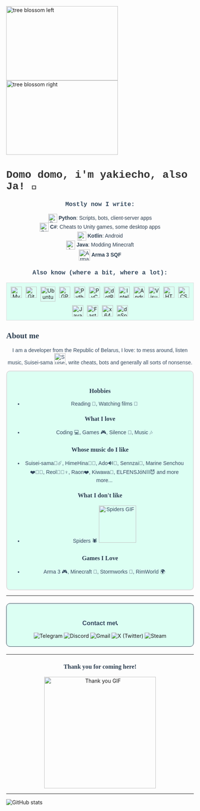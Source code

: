 <div style="position: relative; display: inline-block;">
  <img src="https://i.imgur.com/7LJoOn5.gif" alt="tree blossom left" style="width: 300px; height: 200px;"/>
  <img src="https://i.pinimg.com/originals/43/3a/88/433a885903b5e6b6b9b5edf681169882.gif" alt="tree blossom right" style="width: 300px; height: 200px;"/>
</div>


<h1 style="font-family: 'Courier New', Courier, monospace; color: #333;">Domo domo, i'm yakiecho, also Ja!</span> 👋</h1>

<h3 style="font-family: 'Courier New', Courier, monospace; color: #34495e; text-align: center;">Mostly now I write:</h3>
<ul style="font-family: 'Verdana', sans-serif; color: #2c3e50; text-align: center; list-style: none; padding: 0;">
  <li>
    <img src="https://cdn.jsdelivr.net/gh/devicons/devicon/icons/python/python-original.svg" alt="Python" style="width: 24px; height: 24px; vertical-align: middle;"/> 
    <strong>Python</strong>: Scripts, bots, client-server apps
  </li>
  <li>
    <img src="https://cdn.jsdelivr.net/gh/devicons/devicon/icons/csharp/csharp-original.svg" alt="C#" style="width: 24px; height: 24px; vertical-align: middle;"/> 
    <strong>C#</strong>: Cheats to Unity games, some desktop apps
  </li>
  <li>
    <img src="https://cdn.jsdelivr.net/gh/devicons/devicon/icons/kotlin/kotlin-original.svg" alt="Kotlin" style="width: 24px; height: 24px; vertical-align: middle;"/> 
    <strong>Kotlin</strong>: Android
  </li>
  <li>
    <img src="https://cdn.jsdelivr.net/gh/devicons/devicon/icons/java/java-original.svg" alt="Java" style="width: 24px; height: 24px; vertical-align: middle;"/> 
    <strong>Java</strong>: Modding Minecraft
  </li>
  <li>
    <img src="https://upload.wikimedia.org/wikipedia/commons/thumb/c/c7/ArmA_3_Logo_%28Black_Transparent%29.png/320px-ArmA_3_Logo_%28Black_Transparent%29.png" alt="Arma 3 SQF" style="width: 30px; height: auto; vertical-align: middle;"/> 
    <strong>Arma 3 SQF</strong>
  </li>
</ul>

<h3 style="font-family: 'Courier New', Courier, monospace; color: #34495e; text-align: center;">Also know (where a bit, where a lot):</h3>
<div style="text-align: center; display: flex; justify-content: center; flex-wrap: wrap; gap: 10px; padding: 10px; border: 1px solid #ddd; background-color: #dcfff3;">
  <img src="https://cdn.jsdelivr.net/gh/devicons/devicon/icons/mysql/mysql-original.svg" alt="MySQL" title="MySQL" style="width: 30px; height: 30px;"/>
  <img src="https://cdn.jsdelivr.net/gh/devicons/devicon/icons/git/git-original.svg" alt="Git" title="Git" style="width: 30px; height: 30px;"/>
  <img src="https://www.elexence.fr/images/Distributeur10/Composants/SOFUbuntu_20-04LTS_64_1z.png" alt="Ubuntu" title="Ubuntu" style="width: 40px; height: auto;"/>
  <img src="https://encrypted-tbn0.gstatic.com/images?q=tbn:ANd9GcQuij4rKmNu0k75foMjBSMmfB8RdYaX2hh6JVdprVGqIh8GYd510ybk62nvhxB_YcACQsA&usqp=CAU" alt="GPG" title="GPG" style="width: 30px; height: 30px;"/>
  <img src="https://cdn.jsdelivr.net/gh/devicons/devicon/icons/python/python-original.svg" alt="Python" title="Python" style="width: 30px; height: 30px;"/>
  <img src="https://cdn.jsdelivr.net/gh/devicons/devicon/icons/pycharm/pycharm-original.svg" alt="PyCharm" title="PyCharm" style="width: 30px; height: 30px;"/>
  <img src="https://www.fileeagle.com/data/2022/05/dotPeek.png" alt="dotPeek" title="dotPeek" style="width: 30px; height: 30px;"/>
  <img src="https://encrypted-tbn0.gstatic.com/images?q=tbn:ANd9GcT8fbwusxe4WMoRjHlWi_5QYN5VlDqZmwXDgQ&s" alt="IntelliJ IDEA" title="IntelliJ IDEA" style="width: 30px; height: 30px;"/>
  <img src="https://cdn.jsdelivr.net/gh/devicons/devicon/icons/androidstudio/androidstudio-original.svg" alt="Android Studio" title="Android Studio" style="width: 30px; height: 30px;"/>
  <img src="https://cdn.jsdelivr.net/gh/devicons/devicon/icons/visualstudio/visualstudio-plain.svg" alt="Visual Studio" title="Visual Studio" style="width: 30px; height: 30px;"/>
  <img src="https://cdn.jsdelivr.net/gh/devicons/devicon/icons/html5/html5-original.svg" alt="HTML" title="HTML" style="width: 30px; height: 30px;"/>
  <img src="https://cdn.jsdelivr.net/gh/devicons/devicon/icons/css3/css3-original.svg" alt="CSS" title="CSS" style="width: 30px; height: 30px;"/>
  <img src="https://cdn.jsdelivr.net/gh/devicons/devicon/icons/javascript/javascript-original.svg" alt="JavaScript" title="JavaScript" style="width: 30px; height: 30px;"/>
  <img src="https://cdn.jsdelivr.net/gh/devicons/devicon/icons/fastapi/fastapi-original.svg" alt="FastAPI" title="FastAPI" style="width: 30px; height: 30px;"/>
  <img src="https://img.utdstc.com/icon/262/0e7/2620e7b24f63f53e56a163c7a6a757269d51c228e57f8243f965c9aaa994214e:200" alt="x64dbg" title="x64dbg" style="width: 30px; height: 30px;"/>
  <img src="https://static.wikia.nocookie.net/logopedia/images/2/26/DnSpy-logo.png/revision/latest?cb=20230313030417" alt="dnSpy" title="dnSpy" style="width: 30px; height: 30px;"/>
</div>



<h2 style="font-family: 'Georgia', serif; color: #2c3e50;">About me</h2>

<p style="font-family: 'Verdana', sans-serif; color: #34495e; text-align: center;">
  I am a developer from the Republic of Belarus, I love: to mess around, listen music, Suisei-sama <img src="https://i.imgur.com/k6DRdGH_d.webp?maxwidth=760&fidelity=grand" alt="Suisei-sama", style="width: 30px; height: auto; text-align: center;"/>, write cheats, bots and generally all sorts of nonsense.
</p>


<div style="border: 2px solid #ddd; background-color: #dcfff3; padding: 20px; border-radius: 10px;">
  <h3 style="font-family: 'Georgia', serif; color: #2c3e50; text-align: center;">Hobbies</h3>
  <ul style="font-family: 'Verdana', sans-serif; color: #34495e; text-align: center;">
    <li>Reading 📖, Watching films 🎥</li>
  </ul>

  <h3 style="font-family: 'Georgia', serif; color: #2c3e50; text-align: center;">What I love</h3>
  <ul style="font-family: 'Verdana', sans-serif; color: #34495e; text-align: center;">
    <li>Coding 💻, Games 🎮, Silence 🤫, Music 🎶</li>
  </ul>

   <h3 style="font-family: 'Georgia', serif; color: #2c3e50; text-align: center;">Whose music do I like</h3>
  <ul style="font-family: 'Verdana', sans-serif; color: #34495e; text-align: center;">
    <li>Suisei-sama🎤☄️, HimeHina🩷💛, Ado🔊🫨, Sennzai🤍, Marine Senchou❤️🏴‍☠️, Reol💛👱‍♀️, Raon❤️, Kiwawa🍗, ELFENSJóN⛓️😈 and more more...</li>
  </ul>

  <h3 style="font-family: 'Georgia', serif; color: #2c3e50; text-align: center;">What I don't like</h3>
  <ul style="font-family: 'Verdana', sans-serif; color: #34495e; text-align: center;">
    <li>Spiders 🕷️ <img src="https://imgur.com/3aEIody.gif" alt="Spiders GIF" style="width: 100px; height: 100px;"/></li>
  </ul>

  <h3 style="font-family: 'Georgia', serif; color: #2c3e50; text-align: center;">Games I Love</h3>
  <ul style="font-family: 'Verdana', sans-serif; color: #34495e; text-align: center;">
    <li>Arma 3 🎮, Minecraft 🧱, Stormworks 🚢, RimWorld 🌍</li>
  </ul>
</div>


<hr />

<div style="margin: 20px auto; padding: 20px; border: 1px solid #2c3e50; border-radius: 10px; background-color: #dcfff3; max-width: 600px;">
  <h3 style="font-family: 'Arial', sans-serif; color: #34495e; text-align: center;">Contact me📞</h3>
  <div style="text-align: center;">
  <a href="https://t.me/yakiecho" style="text-decoration: none;">
    <img src="https://img.shields.io/badge/Telegram-0088cc?style=for-the-badge&logo=telegram&logoColor=white" alt="Telegram"/>
  </a>
  <a href="https://discord.com/users/424671525288017921" style="text-decoration: none;">
    <img src="https://img.shields.io/badge/Discord-7289da?style=for-the-badge&logo=discord&logoColor=white" alt="Discord"/>
  </a>
  <a href="mailto:yakimichiecho@gmail.com" style="text-decoration: none;">
    <img src="https://img.shields.io/badge/Gmail-D14836?style=for-the-badge&logo=gmail&logoColor=white" alt="Gmail"/>
  </a>
  <a href="https://twitter.com/yakiecho" style="text-decoration: none;">
    <img src="https://img.shields.io/badge/X-1DA1F2?style=for-the-badge&logo=x&logoColor=white" alt="X (Twitter)" />
  </a>
  <a href="https://steamcommunity.com/id/yakiecho/" style="text-decoration: none;">
    <img src="https://img.shields.io/badge/Steam-5661F2?style=for-the-badge&logo=x&logoColor=white" alt="Steam" />
  </a>
</div>
</div>



<hr />

<h3 style="font-family: 'Georgia', serif; color: #2c3e50; text-align: center;">Thank you for coming here!</h3>
<p style="text-align: center;">
  <img src="https://i.imgur.com/G1Wn3sk.webp?tb" alt="Thank you GIF" style="width: 300px; height: auto;"/>
</p>

<hr />

<img src="https://github-readme-stats.vercel.app/api?username=yakiecho&show_icons=true&hide_title=true" alt="GitHub stats" />
